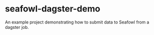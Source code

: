 # seafowl-dagster-demo
An example project demonstrating how to submit data to Seafowl from a dagster job.

